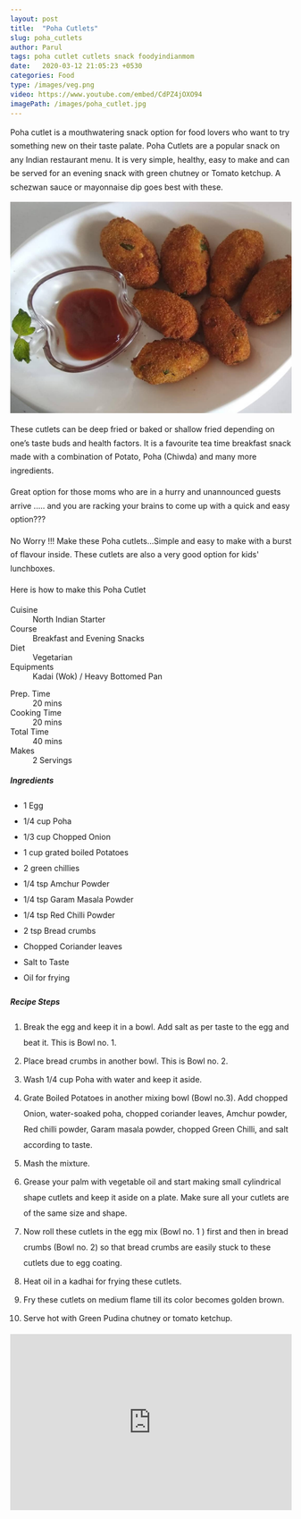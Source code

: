 ```yaml
---
layout: post
title:  "Poha Cutlets"
slug: poha_cutlets
author: Parul
tags: poha cutlet cutlets snack foodyindianmom
date:   2020-03-12 21:05:23 +0530
categories: Food
type: /images/veg.png
video: https://www.youtube.com/embed/CdPZ4jOXO94
imagePath: /images/poha_cutlet.jpg
---
```

<p class="text-justify" style="line-height: 175%;">
Poha cutlet is a mouthwatering snack option for food lovers who want to try something new on their taste palate. Poha Cutlets are a popular snack on any Indian restaurant menu. It is very simple, healthy, easy to make and can be served for an evening snack with green chutney or Tomato  ketchup. A schezwan sauce or mayonnaise dip goes best with these.
</p>

<div class="row">
    <div class="col-md-12"><img src="../images/poha_cutlet.jpg" alt="" class="rounded img-fluid mb-2"></div>
</div>

<p class="text-justify" style="line-height: 175%;">
These cutlets can be deep fried or baked or shallow fried depending on one’s taste buds and health factors. It is a favourite tea time breakfast snack made with a combination of Potato, Poha (Chiwda) and many more ingredients.
</p>

<p class="text-justify" style="line-height: 175%;">
Great option for those moms who are in a hurry and unannounced guests arrive  ..... and you are racking your brains to come up with a quick and easy option???
</p>

<p class="text-justify" style="line-height: 175%;">
No Worry !!! Make these Poha cutlets...Simple and easy to make with a burst of flavour inside. These cutlets are also a very good option for kids' lunchboxes.
</p>

<p class="text-justify" style="line-height: 175%;">
Here is how to make this Poha Cutlet
</p>

<div class="row">
    <div class="col-md-6">
        <dl class="row">
            <dt class="col-sm-4">Cuisine</dt><dd class="col-sm-7">North Indian Starter</dd>
            <dt class="col-sm-4">Course</dt><dd class="col-sm-7">Breakfast and Evening Snacks</dd>
            <dt class="col-sm-4">Diet</dt><dd class="col-sm-7">Vegetarian</dd>
            <dt class="col-sm-4">Equipments</dt><dd class="col-sm-7">Kadai (Wok) / Heavy Bottomed Pan</dd>
        </dl>
    </div>
    <div class="col-md-6">
        <dl class="row">
            <dt class="col-sm-5">Prep. Time</dt><dd class="col-sm-7">20 mins</dd>
            <dt class="col-sm-5">Cooking Time</dt><dd class="col-sm-7">20 mins</dd>
            <dt class="col-sm-5">Total Time</dt><dd class="col-sm-7">40 mins</dd>
            <dt class="col-sm-5">Makes</dt><dd class="col-sm-7">2 Servings</dd>
        </dl>
    </div>
</div>

<div class="recipe-section-divider"></div>
<div class="row" id="ingredients">
    <div class="col-md-12"><h5 class="font-weight-bold">Ingredients</h5></div>
</div>
<div class="row">
    <div class="col-md-12">
        <ul class="post-list" style="line-height: 200%">
            <li>1 Egg</li>
            <li>1/4 cup Poha</li>
            <li>1/3 cup Chopped Onion</li>
            <li>1 cup grated boiled Potatoes</li>
            <li>2 green chillies</li>
            <li>1/4 tsp Amchur Powder</li>
            <li>1/4 tsp Garam Masala Powder</li>
            <li>1/4 tsp Red Chilli Powder</li>
            <li>2 tsp Bread crumbs</li>
            <li>Chopped Coriander leaves</li>
            <li>Salt to Taste</li>
            <li>Oil for frying</li>
        </ul>
    </div>
</div>

<div class="recipe-section-divider"></div>
<div class="row" id="recipe">
    <div class="col-md-12"><h5 class="font-weight-bold">Recipe Steps</h5></div>
</div>
<div class="row">
    <div class="col-md-12">
        <ol class="post-list text-justify" style="line-height: 200%">
            <li style="margin-bottom:5px;">Break the egg and keep it in a bowl. Add salt as per taste to the egg and beat it. This is Bowl no. 1.</li>
            <li style="margin-bottom:5px;">Place bread crumbs in another bowl. This is Bowl no. 2.</li>
            <li style="margin-bottom:5px;">Wash 1/4 cup Poha with water and keep it aside.</li>
            <li style="margin-bottom:5px;">Grate Boiled Potatoes in another mixing bowl (Bowl no.3). Add chopped Onion, water-soaked poha, chopped coriander leaves, Amchur powder, Red chilli powder, Garam masala powder, chopped Green Chilli, and salt according to taste.</li>
            <li style="margin-bottom:5px;">Mash the mixture.</li>
            <li style="margin-bottom:5px;">Grease your palm with vegetable oil and start making small cylindrical shape cutlets and keep it aside on a plate. Make sure all your cutlets are of the same size and shape.</li>
            <li style="margin-bottom:5px;">Now roll  these cutlets in the egg mix (Bowl no. 1 ) first and then in bread crumbs (Bowl no. 2) so that bread crumbs are easily stuck to these cutlets due to egg coating.</li>
            <li style="margin-bottom:5px;">Heat oil in a kadhai for frying these cutlets.</li>
            <li style="margin-bottom:5px;">Fry these cutlets on medium flame till its color becomes golden brown.</li>
            <li style="margin-bottom:5px;">Serve hot with Green Pudina chutney or tomato ketchup.</li>
        </ol>
    </div>
</div>
<div class="row" id="video">
    <div class="col-md-12">
        <div class="embed-responsive embed-responsive-16by9">
            <iframe width="100%" height="315" src="https://www.youtube.com/embed/CdPZ4jOXO94" frameborder="0" allow="accelerometer; autoplay; encrypted-media; gyroscope; picture-in-picture" allowfullscreen></iframe>
        </div>
    </div>
</div>
<br>
